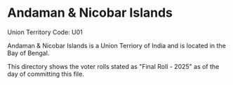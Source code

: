 # Andaman & Nicobar Islands

Union Territory Code: U01

Andaman & Nicobar Islands is a Union Terriory of India and is located in the Bay of Bengal.

This directory shows the voter rolls stated as "Final Roll - 2025" as of the day of committing this file.